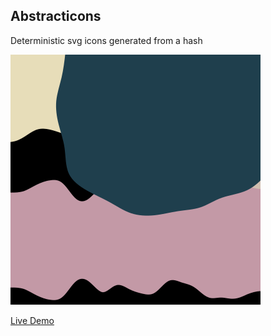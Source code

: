 ## Abstracticons

Deterministic svg icons generated from a hash

![abstracticon image](https://raw.githubusercontent.com/danielslatton/abstracticons/master/src/public/example.png)

[Live Demo](https://www.abstracticons.com)
